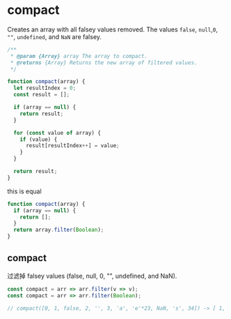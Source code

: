 # compact

Creates an array with all falsey values removed. The values `false`, `null`,`0`, `""`, `undefined`, and `NaN` are falsey.

```js
/**
 * @param {Array} array The array to compact.
 * @returns {Array} Returns the new array of filtered values.
 */

function compact(array) {
  let resultIndex = 0;
  const result = [];

  if (array == null) {
    return result;
  }

  for (const value of array) {
    if (value) {
      result[resultIndex++] = value;
    }
  }

  return result;
}
```

this is equal

```js
function compact(array) {
  if (array == null) {
    return [];
  }
  return array.filter(Boolean);
}
```

## compact

过滤掉 falsey values (false, null, 0, "", undefined, and NaN).

```js
const compact = arr => arr.filter(v => v);
const compact = arr => arr.filter(Boolean);

// compact([0, 1, false, 2, '', 3, 'a', 'e'*23, NaN, 's', 34]) -> [ 1, 2, 3, 'a', 's', 34 ]
```
